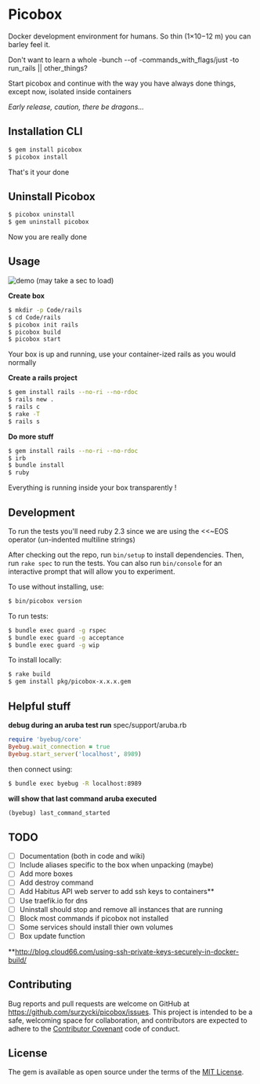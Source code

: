 # Picobox

Docker development environment for humans.  So thin (1×10−12 m) you can barley feel it.

Don't want to learn a whole -bunch --of -commands_with_flags/just -to run_rails || other_things?

Start picobox and continue with the way you have always done things, except now, isolated inside containers

*Early release, caution, there be dragons...*

## Installation CLI

```bash
$ gem install picobox
$ picobox install
```

That's it your done


## Uninstall Picobox
```bash
$ picobox uninstall
$ gem uninstall picobox
```

Now you are really done


## Usage

![demo](https://github.com/surzycki/picobox/blob/master/docs/testdrive.gif)
(may take a sec to load)

**Create box**

```bash
$ mkdir -p Code/rails
$ cd Code/rails
$ picobox init rails
$ picobox build
$ picobox start
```

Your box is up and running, use your container-ized rails as you would normally

**Create a rails project**
```bash
$ gem install rails --no-ri --no-rdoc
$ rails new .
$ rails c
$ rake -T
$ rails s
```

**Do more stuff**
```bash
$ gem install rails --no-ri --no-rdoc
$ irb
$ bundle install
$ ruby
```

Everything is running inside your box transparently !


## Development

To run the tests you'll need ruby 2.3 since we are using the <<~EOS operator (un-indented multiline strings)

After checking out the repo, run `bin/setup` to install dependencies. Then, run `rake spec` to run the tests. You can also run `bin/console` for an interactive prompt that will allow you to experiment.

To use without installing, use:

```bash
$ bin/picobox version
```

To run tests:

```bash
$ bundle exec guard -g rspec
$ bundle exec guard -g acceptance
$ bundle exec guard -g wip
```


To install locally:

```bash
$ rake build
$ gem install pkg/picobox-x.x.x.gem
```

## Helpful stuff

**debug during an aruba test run**
spec/support/aruba.rb
```ruby
require 'byebug/core'
Byebug.wait_connection = true
Byebug.start_server('localhost', 8989)
```
then connect using:
```bash
$ bundle exec byebug -R localhost:8989
```

**will show that last command aruba executed**
```ruby
(byebug) last_command_started
```



## TODO
- [ ] Documentation (both in code and wiki)
- [ ] Include aliases specific to the box when unpacking (maybe)
- [ ] Add more boxes
- [ ] Add destroy command
- [ ] Add Habitus API web server to add ssh keys to containers**
- [ ] Use traefik.io for dns
- [ ] Uninstall should stop and remove all instances that are running
- [ ] Block most commands if picobox not installed
- [ ] Some services should install thier own volumes
- [ ] Box update function

**http://blog.cloud66.com/using-ssh-private-keys-securely-in-docker-build/

## Contributing

Bug reports and pull requests are welcome on GitHub at https://github.com/surzycki/picobox/issues. This project is intended to be a safe, welcoming space for collaboration, and contributors are expected to adhere to the [Contributor Covenant](http://contributor-covenant.org) code of conduct.


## License

The gem is available as open source under the terms of the [MIT License](http://opensource.org/licenses/MIT).

